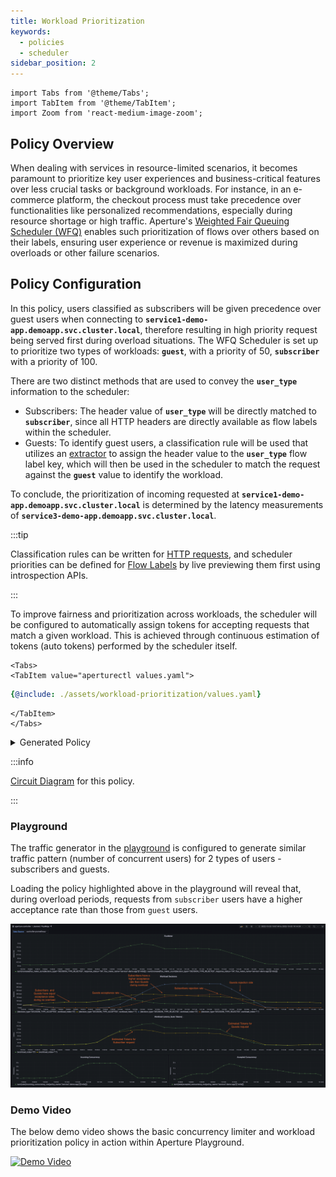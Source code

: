 ```yaml
---
title: Workload Prioritization
keywords:
  - policies
  - scheduler
sidebar_position: 2
---
```


```mdx-code-block
import Tabs from '@theme/Tabs';
import TabItem from '@theme/TabItem';
import Zoom from 'react-medium-image-zoom';
```

## Policy Overview

When dealing with services in resource-limited scenarios, it becomes paramount
to prioritize key user experiences and business-critical features over less
crucial tasks or background workloads. For instance, in an e-commerce platform,
the checkout process must take precedence over functionalities like personalized
recommendations, especially during resource shortage or high traffic. Aperture's
[Weighted Fair Queuing Scheduler (WFQ)](/concepts/scheduler.md#scheduler)
enables such prioritization of flows over others based on their labels, ensuring
user experience or revenue is maximized during overloads or other failure
scenarios.

## Policy Configuration

In this policy, users classified as subscribers will be given precedence over
guest users when connecting to
**`service1-demo-app.demoapp.svc.cluster.local`**, therefore resulting in high
priority request being served first during overload situations. The WFQ
Scheduler is set up to prioritize two types of workloads: **`guest`**, with a
priority of 50, **`subscriber`** with a priority of 100.

There are two distinct methods that are used to convey the **`user_type`**
information to the scheduler:

- Subscribers: The header value of **`user_type`** will be directly matched to
  **`subscriber`**, since all HTTP headers are directly available as flow labels
  within the scheduler.
- Guests: To identify guest users, a classification rule will be used that
  utilizes an [extractor](/concepts/classifier.md#extractors) to assign the
  header value to the **`user_type`** flow label key, which will then be used in
  the scheduler to match the request against the **`guest`** value to identify
  the workload.

To conclude, the prioritization of incoming requested at
**`service1-demo-app.demoapp.svc.cluster.local`** is determined by the latency
measurements of **`service3-demo-app.demoapp.svc.cluster.local`**.

:::tip

Classification rules can be written for
[HTTP requests](/concepts/classifier.md#live-previewing-requests), and scheduler
priorities can be defined for
[Flow Labels](/concepts/flow-label.md#live-previewing-flow-labels) by live
previewing them first using introspection APIs.

:::

To improve fairness and prioritization across workloads, the scheduler will be
configured to automatically assign tokens for accepting requests that match a
given workload. This is achieved through continuous estimation of tokens (auto
tokens) performed by the scheduler itself.

```mdx-code-block
<Tabs>
<TabItem value="aperturectl values.yaml">
```

```yaml
{@include: ./assets/workload-prioritization/values.yaml}
```

```mdx-code-block
</TabItem>
</Tabs>
```

<details><summary>Generated Policy</summary>
<p>

```yaml
{@include: ./assets/workload-prioritization/policy.yaml}
```

</p>
</details>

:::info

[Circuit Diagram](./assets/workload-prioritization/graph.mmd.svg) for this
policy.

:::

### Playground

The traffic generator in the
[playground](https://github.com/fluxninja/aperture/blob/main/playground/README.md)
is configured to generate similar traffic pattern (number of concurrent users)
for 2 types of users - subscribers and guests.

Loading the policy highlighted above in the playground will reveal that, during
overload periods, requests from `subscriber` users have a higher acceptance rate
than those from `guest` users.

<Zoom>

![Workload Prioritization](./assets/workload-prioritization/dashboard.png)

</Zoom>

### Demo Video

The below demo video shows the basic concurrency limiter and workload
prioritization policy in action within Aperture Playground.

[![Demo Video](https://img.youtube.com/vi/m070bAvrDHM/0.jpg)](https://www.youtube.com/watch?v=m070bAvrDHM)

